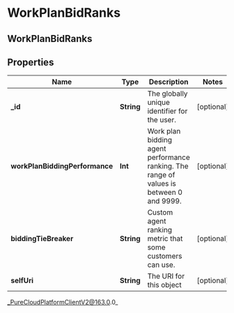 # WorkPlanBidRanks

## WorkPlanBidRanks

## Properties

|Name | Type | Description | Notes|
|------------ | ------------- | ------------- | -------------|
| **_id** | **String** | The globally unique identifier for the user. | [optional] |
| **workPlanBiddingPerformance** | **Int** | Work plan bidding agent performance ranking. The range of values is between 0 and 9999. | [optional] |
| **biddingTieBreaker** | **String** | Custom agent ranking metric that some customers can use. | [optional] |
| **selfUri** | **String** | The URI for this object | [optional] |



_PureCloudPlatformClientV2@163.0.0_

